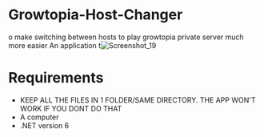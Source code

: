 # Growtopia-Host-Changer
o make switching between hosts to play growtopia private server much more easier
An application t![Screenshot_19](https://github.com/Tarrackk/Growtopia-Host-Changer/assets/80027188/fe94790e-e9d3-4801-a78f-aa8484608989)
# Requirements
- KEEP ALL THE FILES IN 1 FOLDER/SAME DIRECTORY. THE APP WON'T WORK IF YOU DONT DO THAT
- A computer
- .NET version 6

